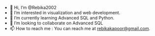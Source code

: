 - 👋 Hi, I’m @Rebika2002
- 👀 I’m interested in visualization and web development.
- 🌱 I’m currently learning Advanced SQL and Python.
- 💞️ I’m looking to collaborate on Advanced SQL
- 📫 How to reach me : You can reach me at rebikakapoor@gmail.com.

<!---
Rebika2002/Rebika2002 is a ✨ special ✨ repository because its `README.md` (this file) appears on your GitHub profile.
You can click the Preview link to take a look at your changes.
--->

